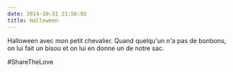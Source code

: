 ```yaml
---
date: 2014-10-31 21:56:02
title: Halloween
---
```


Halloween avec mon petit chevalier. Quand quelqu'un n'a pas de bonbons, on lui fait un bisou et on lui en donne un de notre sac.

‪#‎ShareTheLove
